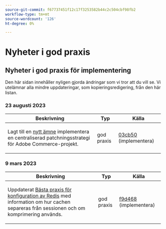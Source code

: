 ```yaml
---
source-git-commit: f67737451f12c17f3253582b44c2c504cbf98fb2
workflow-type: tm+mt
source-wordcount: '126'
ht-degree: 0%

---
```

# Nyheter i god praxis

## Nyheter i god praxis för implementering

Den här sidan innehåller nyligen gjorda ändringar som vi tror att du vill se. Vi utelämnar alla mindre uppdateringar, som kopieringsredigering, från den här listan.

### 23 augusti 2023

<table style="table-layout:auto;">
  <thead>
    <tr>
      <th>Beskrivning</th>
      <th>Typ</th>
      <th>Källa</th>
    </tr>
  </thead>
  <tbody>
    <tr>
      <td><p>Lagt till en <a href="https://experienceleague.adobe.com/docs/commerce-operations/implementation-playbook/best-practices/maintenance/patching-at-scale.html">nytt ämne</a> implementera en centraliserad patchningsstrategi för Adobe Commerce-projekt.</p>
</td>
      <td>god praxis</td>
      <td><a href="https://github.com/AdobeDocs/commerce-operations.en/commit/03cb50be0cb18b6079c5c69aafc74c6099610fb0">03cb50</a> (implementera)</td>
    </tr>
  </tbody>
</table><!-- date_group -->

### 9 mars 2023

<table style="table-layout:auto;">
  <thead>
    <tr>
      <th>Beskrivning</th>
      <th>Typ</th>
      <th>Källa</th>
    </tr>
  </thead>
  <tbody>
    <tr>
      <td><p>Uppdaterat <a href="https://experienceleague.adobe.com/docs/commerce-operations/implementation-playbook/best-practices/planning/redis-service-configuration.html">Bästa praxis för konfiguration av Redis</a> med information om hur cachen separeras från sessionen och om komprimering används.</p>
</td>
      <td>god praxis</td>
      <td><a href="https://github.com/AdobeDocs/commerce-operations.en/commit/f9d46893a25569b9cb00b45ab285758b3b74b410">f9d468</a> (implementera)</td>
    </tr>
  </tbody>
</table><!-- date_group --><!-- month_group --><!-- year_group -->
